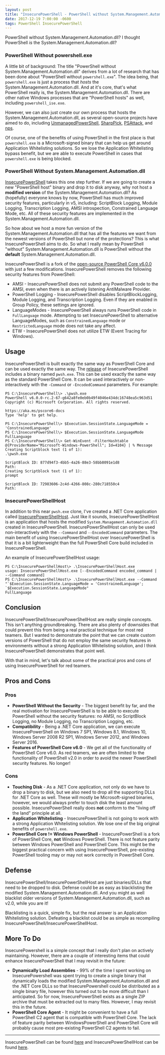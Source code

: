 ```yaml
---
layout: post
title: "InsecurePowerShell - PowerShell without System.Management.Automation.dll"
date: 2017-12-19 7:00:00 -0600
tags: PowerShell InsecurePowerShell
---
```


PowerShell without System.Management.Automation.dll? I thought PowerShell *is* the System.Management.Automation.dll?

### PowerShell Without powershell.exe

A little bit of background: The title "PowerShell without System.Management.Automation.dll" derives from a lot of research that has been done about "PowerShell without `powershell.exe`". The idea being, that `powershell.exe` is just a process that *hosts* the System.Management.Automation.dll. And at it's core, that's what PowerShell really is, the System.Management.Automation.dll. There are other native Windows processes that are "PowerShell hosts" as well, including `powershell_ise.exe`.

However, we can also just create our own process that hosts the System.Management.Automation.dll, as several open-source projects have aimed to do, including [UnmanagedPowerShell](https://github.com/leechristensen/UnmanagedPowerShell), [SharpPick](https://github.com/PowerShellEmpire/PowerTools/tree/master/PowerPick/SharpPick), [PSAttack](https://github.com/jaredhaight/PSAttack), and [nps](https://github.com/Ben0xA/nps).

Of course, one of the benefits of using PowerShell in the first place is that `powershell.exe` is a Microsoft-signed binary that can help us get around Application Whitelisting solutions. So we lose the Application Whitelisting bypass benefit, but we are able to execute PowerShell in cases that `powershell.exe` is being blocked.

### PowerShell Without System.Management.Automation.dll

[InsecurePowerShell](https://github.com/cobbr/InsecurePowerShell) takes this one step further. If we are going to create a new "PowerShell host" binary and drop it to disk anyway, why not host a **modified version** of the System.Management.Automation.dll? As (hopefully) everyone knows by now, PowerShell has much improved security features, particularly in v5, including: ScriptBlock Logging, Module Logging, Transcription Logging, AMSI introspection, Constrained Language Mode, etc. All of these security features are implemented in the System.Management.Automation.dll.

So how about we host a more fun version of the System.Management.Automation.dll that has all the features we want from the newest versions of PowerShell but none of the protections? This is what InsecurePowerShell aims to do. So what I really mean by PowerShell "without" System.Management.Automation.dll is PowerShell without the **default** System.Management.Automation.dll.

InsecurePowerShell is a fork of the [open-source PowerShell Core v6.0.0](https://github.com/PowerShell/PowerShell) with just a few modifications. InsecurePowerShell removes the following security features from PowerShell:
* AMSI - InsecurePowerShell does not submit any PowerShell code to the AMSI, even when there is an actively listening AntiMalware Provider.
* PowerShell Logging - InsecurePowerShell disables ScriptBlockLogging, Module Logging, and Transcription Logging. Even if they are enabled in Group Policy, these settings are ignored.
* LanguageModes - InsecurePowerShell always runs PowerShell code in `FullLanguage` mode. Attempting to set InsecurePowerShell to alternative LanguageModes, such as `ConstrainedLanguage` mode or `RestrictedLanguage` mode does not take any affect.
* ETW - InsecurePowerShell does not utilize ETW (Event Tracing for Windows).

## Usage

InsecurePowerShell is built exactly the same way as PowerShell Core and can be used exactly the same way. The [release](https://github.com/cobbr/InsecurePowerShell/releases/) of InsecurePowerShell includes a binary named `pwsh.exe`. This can be used exactly the same way as the standard PowerShell Core. It can be used interactively or non-interactively with the `-Command` or `-EncodedCommand` parameters. For example:

```
PS C:\InsecurePowerShell\> .\pwsh.exe
PowerShell v6.0.0-rc.2-67-g642a8fe0eb0b49f4046e434dc16748ea5c963d51
Copyright (c) Microsoft Corporation. All rights reserved.

https://aka.ms/pscore6-docs
Type 'help' to get help.

PS C:\InsecurePowerShell\> $Execution.SessionState.LanguageMode = 'ConstrainedLanguage'
PS C:\InsecurePowerShell\> $Execution.SessionState.LanguageMode
FullLanguage
PS C:\InsecurePowerShell\> Get-WinEvent -FilterHashtable @{ProviderName="Microsoft-Windows-PowerShell"; Id=4104} | % Message
Creating Scriptblock text (1 of 1):
.\pwsh.exe

ScriptBlock ID: 877d94f3-4bb5-4a26-88e3-58bb8091e1d8
Path:
Creating Scriptblock text (1 of 1):
prompt

ScriptBlock ID: 72983606-2c4d-4266-808c-280c718550c4
Path:
```

### InsecurePowerShellHost

In addition to this near `pwsh.exe` clone, I've created a .NET Core application called [InsecurePowerShellHost](https://github.com/cobbr/InsecurePowerShellHost). Just like it sounds, InsecurePowerShellHost is an application that hosts the modified `System.Management.Automation.dll` created in InsecurePowerShell. InsecurePowerShellHost can only be used non-interactively with the `--Command` and `--EncodedCommand` parameters. The main benefit of using InsecurePowerShellHost over InsecurePowerShell is that it is a bit lighterweight than the full PowerShell Core build included in InsecurePowerShell.

An example of InsecurePowerShellHost usage:

```
PS C:\InsecurePowerShellHost\> .\InsecurePowerShellHost.exe
usage: InsecurePowerShellHost.exe [--EncodedCommand encoded_command | --Command command]
PS C:\InsecurePowerShellHost\> .\InsecurePowerShellHost.exe --Command "`$Execution.SessionState.LanguageMode = 'ConstrainedLanguage'; `$Execution.SessionState.LanguageMode"
FullLanguage
```

## Conclusion

InsecurePowerShell/InsecurePowerShellHost are really simple concepts. This isn't anything groundbreaking. There are also plenty of downsides that could prevent this from being a real practical technique for most red teamers. But I wanted to demonstrate the point that we can create custom versions of PowerShell that do not employ the same security features in environments without a strong Application Whitelisting solution, and I think InsecurePowerShell demonstrates that point well.

With that in mind, let's talk about some of the practical pros and cons of using InsecurePowerShell for red teamers.

## Pros and Cons

### Pros

* **PowerShell Without the Security** - The biggest benefit by far, and the real motivation for InsecurePowerShell is to be able to execute PowerShell without the security features: no AMSI, no ScriptBlock Logging, no Module Logging, no Transcription Logging, etc.
* **Compatibility** - Being a .NET Core application, we can execute InsecurePowerShell on Windows 7 SP1, Windows 8.1, Windows 10, Windows Server 2008 R2 SP1, Windows Server 2012, and Windows Server 2016.
* **Features of PowerShell Core v6.0** - We get all of the functionality of PowerShell Core v6.0. As red teamers, we are often limited to the functionality of PowerShell v2.0 in order to avoid the newer PowerShell security features. No longer!

### Cons

* **Touching Disk** - As a .NET Core application, not only do we have to drop a binary to disk, but we also need to drop all the supporting DLLs for .NET Core as well. These will mostly be Microsoft-signed binaries, however, we would always prefer to touch disk the least amount possible. InsecurePowerShell really does **not** conform to the "living off the land" principle at all.
* **Application Whitelisting** - InsecurePowerShell is not going to work with a strong Application Whitelisting solution. We lose one of the big original benefits of `powershell.exe`.
* **PowerShell Core != Windows PowerShell** - InsecurePowerShell is a fork of PowerShell Core, **not** Windows PowerShell. There is not feature parity between Windows PowerShell and PowerShell Core. This might be the biggest practical concern with using InsecurePowerShell, pre-existing PowerShell tooling may or may not work correctly in PowerShell Core.

## Defense

InsecurePowerShell/InsecurePowerShellHost are just binaries/DLLs that need to be dropped to disk. Defense could be as easy as blacklisting the modified System.Management.Automation.dll. And you might as well blacklist older versions of System.Management.Automation.dll, such as v2.0, while you are it!

Blacklisting is a quick, simple fix, but the real answer is an Application Whitelisting solution. Defeating a blacklist could be as simple as recompiling InsecurePowerShell/InsecurePowerShellHost.

## More To Do

InsecurePowershell is a simple concept that I really don't plan on actively maintaining. However, there are a couple of interesting items that could enhance InsecurePowerShell that I may revisit in the future:

* **Dynamically Load Assemblies** - 99% of the time I spent working on InsecurePowershell was spent trying to create a single binary that dynamically loads the modified System.Management.Automation.dll and the .NET Core DLLs so that InsecurePowershell could be distributed as a single binary file, however this turned out to be more difficult than I anticipated. So for now, InsecurePowerShell exists as a single ZIP archive that must be extracted out to many files. However, I may revisit this in the future.
* **PowerShell Core Agent** - It might be convenient to have a full PowerShell C2 agent that is compatible with PowerShell Core. The lack of feature parity between WindowsPowerShell and PowerShell Core will probably cause most pre-existing PowerShell C2 agents to fail.

---

InsecurePowerShell can be found [here](https://github.com/cobbr/InsecurePowerShell) and InsecurePowerShellHost can be found [here](https://github.com/cobbr/InsecurePowerShellHost).